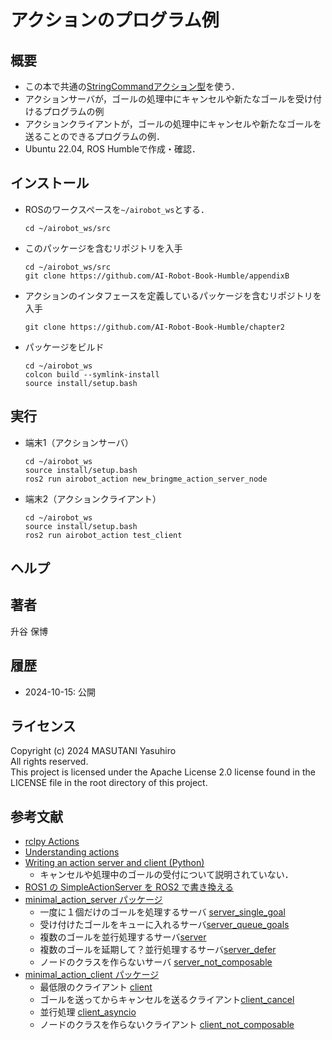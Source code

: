# アクションのプログラム例

## 概要

- この本で共通の[StringCommandアクション型](https://github.com/AI-Robot-Book-Humble/chapter2/blob/main/airobot_interfaces/action/StringCommand.action)を使う．
- アクションサーバが，ゴールの処理中にキャンセルや新たなゴールを受け付けるプログラムの例
- アクションクライアントが，ゴールの処理中にキャンセルや新たなゴールを送ることのできるプログラムの例．
- Ubuntu 22.04, ROS Humbleで作成・確認．

## インストール

- ROSのワークスペースを`~/airobot_ws`とする．
  ```
  cd ~/airobot_ws/src
  ```

- このパッケージを含むリポジトリを入手
  ```
  cd ~/airobot_ws/src
  git clone https://github.com/AI-Robot-Book-Humble/appendixB
  ```

- アクションのインタフェースを定義しているパッケージを含むリポジトリを入手
  ```
  git clone https://github.com/AI-Robot-Book-Humble/chapter2
  ```

- パッケージをビルド
  ```
  cd ~/airobot_ws
  colcon build --symlink-install
  source install/setup.bash
  ```

## 実行

- 端末1（アクションサーバ）
  ```
  cd ~/airobot_ws
  source install/setup.bash
  ros2 run airobot_action new_bringme_action_server_node
  ```

- 端末2（アクションクライアント）
  ```
  cd ~/airobot_ws
  source install/setup.bash
  ros2 run airobot_action test_client
  ```

## ヘルプ

## 著者

升谷 保博

## 履歴

- 2024-10-15: 公開

## ライセンス

Copyright (c) 2024 MASUTANI Yasuhiro  
All rights reserved.  
This project is licensed under the Apache License 2.0 license found in the LICENSE file in the root directory of this project.

## 参考文献

- [rclpy Actions](https://docs.ros2.org/foxy/api/rclpy/api/actions.html)
- [Understanding actions](https://docs.ros.org/en/humble/Tutorials/Beginner-CLI-Tools/Understanding-ROS2-Actions/Understanding-ROS2-Actions.html)
- [Writing an action server and client (Python)](https://docs.ros.org/en/humble/Tutorials/Intermediate/Writing-an-Action-Server-Client/Py.html)
  - キャンセルや処理中のゴールの受付について説明されていない．
- [ROS1 の SimpleActionServer を ROS2 で書き換える](https://qiita.com/nasu_onigiri/items/783d7ee77556528e5a52)
- [minimal_action_server パッケージ](https://github.com/ros2/examples/tree/humble/rclpy/actions/minimal_action_server)
  - 一度に１個だけのゴールを処理するサーバ [server_single_goal](https://github.com/ros2/examples/blob/humble/rclpy/actions/minimal_action_server/examples_rclpy_minimal_action_server/server_single_goal.py)
  - 受け付けたゴールをキューに入れるサーバ[server_queue_goals](https://github.com/ros2/examples/blob/humble/rclpy/actions/minimal_action_server/examples_rclpy_minimal_action_server/server_queue_goals.py)
  - 複数のゴールを並行処理するサーバ[server](https://github.com/ros2/examples/blob/humble/rclpy/actions/minimal_action_server/examples_rclpy_minimal_action_server/server.py)
  - 複数のゴールを延期して？並行処理するサーバ[server_defer](https://github.com/ros2/examples/blob/humble/rclpy/actions/minimal_action_server/examples_rclpy_minimal_action_server/server_defer.py)
  - ノードのクラスを作らないサーバ [server_not_composable](https://github.com/ros2/examples/blob/humble/rclpy/actions/minimal_action_server/examples_rclpy_minimal_action_server/server_not_composable.py)
- [minimal_action_client パッケージ](https://github.com/ros2/examples/tree/humble/rclpy/actions/minimal_action_client)
  - 最低限のクライアント [client](https://github.com/ros2/examples/blob/humble/rclpy/actions/minimal_action_client/examples_rclpy_minimal_action_client/client.py)
  - ゴールを送ってからキャンセルを送るクライアント[client_cancel](https://github.com/ros2/examples/blob/humble/rclpy/actions/minimal_action_client/examples_rclpy_minimal_action_client/client_cancel.py)
  - 並行処理 [client_asyncio](https://github.com/ros2/examples/blob/humble/rclpy/actions/minimal_action_client/examples_rclpy_minimal_action_client/client_asyncio.py)
  - ノードのクラスを作らないクライアント [client_not_composable](https://github.com/ros2/examples/blob/humble/rclpy/actions/minimal_action_client/examples_rclpy_minimal_action_client/client_not_composable.py)

